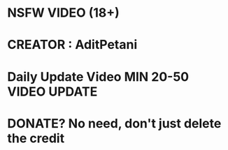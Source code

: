 # NSFW VIDEO (18+)
# CREATOR : AditPetani
# Daily Update Video MIN 20-50 VIDEO UPDATE
# DONATE? No need, don't just delete the credit
